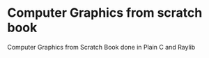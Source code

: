 # Computer Graphics from scratch book
Computer Graphics from Scratch Book
done in Plain C and Raylib
